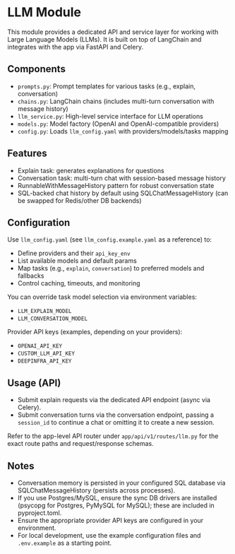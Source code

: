 # LLM Module

This module provides a dedicated API and service layer for working with Large Language Models (LLMs). It is built on top of LangChain and integrates with the app via FastAPI and Celery.

## Components

- `prompts.py`: Prompt templates for various tasks (e.g., explain, conversation)
- `chains.py`: LangChain chains (includes multi-turn conversation with message history)
- `llm_service.py`: High-level service interface for LLM operations
- `models.py`: Model factory (OpenAI and OpenAI-compatible providers)
- `config.py`: Loads `llm_config.yaml` with providers/models/tasks mapping

## Features

- Explain task: generates explanations for questions
- Conversation task: multi-turn chat with session-based message history
- RunnableWithMessageHistory pattern for robust conversation state
- SQL-backed chat history by default using SQLChatMessageHistory (can be swapped for Redis/other DB backends)

## Configuration

Use `llm_config.yaml` (see `llm_config.example.yaml` as a reference) to:

- Define providers and their `api_key_env`
- List available models and default params
- Map tasks (e.g., `explain`, `conversation`) to preferred models and fallbacks
- Control caching, timeouts, and monitoring

You can override task model selection via environment variables:

- `LLM_EXPLAIN_MODEL`
- `LLM_CONVERSATION_MODEL`

Provider API keys (examples, depending on your providers):

- `OPENAI_API_KEY`
- `CUSTOM_LLM_API_KEY`
- `DEEPINFRA_API_KEY`

## Usage (API)

- Submit explain requests via the dedicated API endpoint (async via Celery).
- Submit conversation turns via the conversation endpoint, passing a `session_id` to continue a chat or omitting it to create a new session.

Refer to the app-level API router under `app/api/v1/routes/llm.py` for the exact route paths and request/response schemas.

## Notes

- Conversation memory is persisted in your configured SQL database via SQLChatMessageHistory (persists across processes).
- If you use Postgres/MySQL, ensure the sync DB drivers are installed (psycopg for Postgres, PyMySQL for MySQL); these are included in pyproject.toml.
- Ensure the appropriate provider API keys are configured in your environment.
- For local development, use the example configuration files and `.env.example` as a starting point.
